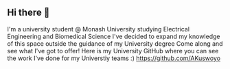 ## Hi there 👋
I'm a university student @ Monash University studying Electrical Engineering and Biomedical Science
I've decided to expand my knowledge of this space outside the guidance of my University degree
Come along and see what I've got to offer!
Here is my University GitHub where you can see the work I've done for my Universtiy teams :)
https://github.com/AKuswoyo
<!--
**id0ttt/id0ttt** is a ✨ _special_ ✨ repository because its `README.md` (this file) appears on your GitHub profile.

Here are some ideas to get you started:

- 🔭 I’m currently working on ...
- 🌱 I’m currently learning ...
- 👯 I’m looking to collaborate on ...
- 🤔 I’m looking for help with ...
- 💬 Ask me about ...
- 📫 How to reach me: ...
- 😄 Pronouns: ...
- ⚡ Fun fact: ...
-->
